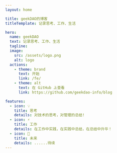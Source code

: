 ```yaml
---
layout: home

title: geekDAO的博客
titleTemplate: 记录思考、工作、生活

hero:
  name: geekDAO
  text: 记录思考、工作、生活
  tagline: 
  image:
    src: /assets/logo.png
    alt: logo
  actions:
    - theme: brand
      text: 开始
      link: /fe/
    - theme: alt
      text: 在 GitHub 上查看
      link: https://github.com/geekdao-info/blog

features:
  - icon: 💡
    title: 思考
    details: 对技术的思考，对管理的总结!
  - icon: ⚡️
    title: 工作
    details: 在工作中实践，在实践中总结，在总结中升华！
  - icon: 🔑
    title: 未来
    details: ......待续
---
```

